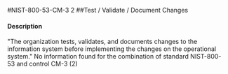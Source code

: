 #NIST-800-53-CM-3 2
##Test / Validate / Document Changes
#### Description
"The organization tests, validates, and documents changes to the information system before implementing the changes on the operational system."
No information found for the combination of standard NIST-800-53 and control CM-3 (2)

